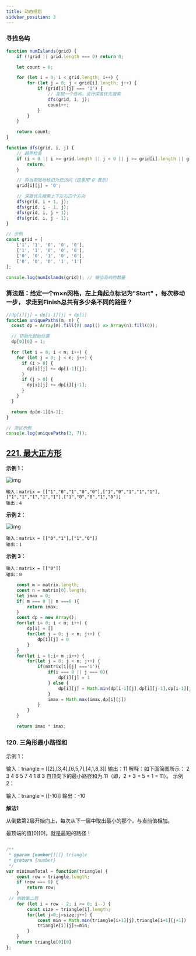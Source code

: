 ```yaml
---
title: 动态规划
sidebar_position: 3
---
```


### 寻找岛屿

```js
function numIslands(grid) {
    if (!grid || grid.length === 0) return 0;

    let count = 0;

    for (let i = 0; i < grid.length; i++) {
        for (let j = 0; j < grid[i].length; j++) {
            if (grid[i][j] === '1') {
                // 发现一个岛屿，进行深度优先搜索
                dfs(grid, i, j);
                count++;
            }
        }
    }

    return count;
}

function dfs(grid, i, j) {
    // 越界检查
    if (i < 0 || i >= grid.length || j < 0 || j >= grid[i].length || grid[i][j] === '0') {
        return;
    }

    // 将当前陆地标记为已访问（这里用'0'表示）
    grid[i][j] = '0';

    // 深度优先搜索上下左右四个方向
    dfs(grid, i + 1, j);
    dfs(grid, i - 1, j);
    dfs(grid, i, j + 1);
    dfs(grid, i, j - 1);
}

// 示例
const grid = [
    ['1', '1', '0', '0', '0'],
    ['1', '1', '0', '0', '0'],
    ['0', '0', '1', '0', '0'],
    ['0', '0', '0', '1', '1']
];

console.log(numIslands(grid)); // 输出岛屿的数量
```

### 算法题：给定⼀个m×n⽹格，左上⻆起点标记为"Start" ，每次移动⼀步， 求⾛到Finish总共有多少条不同的路径？

```js
//dp[i][j] = dp[i-1][j] + dp[i]
function uniquePaths(m, n) {
  const dp = Array(m).fill(0).map(() => Array(n).fill(0));

  // 初始化起始位置
  dp[0][0] = 1;

  for (let i = 0; i < m; i++) {
    for (let j = 0; j < n; j++) {
      if (i > 0) {
        dp[i][j] += dp[i-1][j];
      }
      if (j > 0) {
        dp[i][j] += dp[i][j-1];
      }
    }
  }

  return dp[m-1][n-1];
}

// 测试示例
console.log(uniquePaths(3, 7)); 
```



## [221. 最大正方形](https://leetcode.cn/problems/maximal-square/)

**示例 1：**

![img](https://assets.leetcode.com/uploads/2020/11/26/max1grid.jpg)

```
输入：matrix = [["1","0","1","0","0"],["1","0","1","1","1"],["1","1","1","1","1"],["1","0","0","1","0"]]
输出：4
```

**示例 2：**

![img](https://assets.leetcode.com/uploads/2020/11/26/max2grid.jpg)

```
输入：matrix = [["0","1"],["1","0"]]
输出：1
```

**示例 3：**

```
输入：matrix = [["0"]]
输出：0
```

```js
    const m = matrix.length;
    const n = matrix[0].length;
    let imax = 0;
    if( m === 0 || n ===0 ){
        return imax;
    }
    const dp = new Array();
    for(let i= 0; i < m; i++) {
        dp[i] = []
        for(let j = 0; j < n; j++) {
            dp[i][j] = 0
        }
    }
    for(let i = 0;i< m ;i++) {
        for(let j = 0; j < n; j++) {
            if(matrix[i][j] ==='1'){
                if(i === 0 || j === 0){
                    dp[i][j] = 1
                } else {
                    dp[i][j] = Math.min(dp[i-1][j],dp[i][j-1],dp[i-1][j-1]) +1
                }
                imax = Math.max(imax,dp[i][j])
            }
        }
    }

    return imax * imax;
```



### 120. 三角形最小路径和
示例 1：

输入：triangle = [[2],[3,4],[6,5,7],[4,1,8,3]]
输出：11
解释：如下面简图所示：
   2
  3 4
 6 5 7
4 1 8 3
自顶向下的最小路径和为 11（即，2 + 3 + 5 + 1 = 11）。
示例 2：

输入：triangle = [[-10]]
输出：-10


**解法1**

从倒数第2层开始向上，每次从下一层中取出最小的那个，与当前值相加。

最顶端的值[0][0]，就是最短的路径！

```js

/**
 * @param {number[][]} triangle
 * @return {number}
 */
var minimumTotal = function(triangle) {
    const row = triangle.length;
    if (row === 0) {
        return row;
    }
 // 倒数第二层
    for (let i = row - 2; i >= 0; i--) {
        const size = triangle[i].length;
        for(let j=0;j<size;j++) {
            const min = Math.min(triangle[i+1][j],triangle[i+1][j+1])
            triangle[i][j]+=min;
        }
    }
    return triangle[0][0]
};
```
